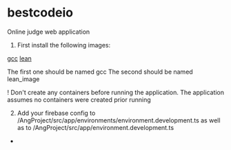 # bestcodeio

Online judge web application

1) First install the following images:

[gcc](https://hub.docker.com/_/gcc)
[lean](https://github.com/IgorAmashukeli/Bestcode/blob/main/DockerLEAN/Dockerfile)

The first one should be named gcc
The second should be named lean_image

! Don't create any containers before running the application.
The application assumes no containers were created prior running

2) Add your firebase config to /AngProject/src/app/environments/environment.development.ts as well as to /AngProject/src/app/environment.development.ts

- 

